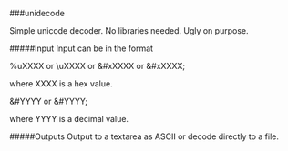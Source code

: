 ###unidecode

Simple unicode decoder.  No libraries needed.  Ugly on purpose.

#####Input
Input can be in the format

%uXXXX or \uXXXX or &#xXXXX or &#xXXXX;

where XXXX is a hex value.

&#YYYY or &#YYYY;

where YYYY is a decimal value.

#####Outputs
Output to a textarea as ASCII or decode directly to a file.
